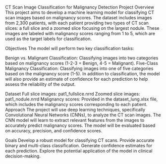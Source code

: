 CT Scan Image Classification for Malignancy Detection
Project Overview
This project aims to develop a machine learning model for classifying CT scan images based on malignancy scores. The dataset includes images from 2,300 patients, with each patient providing two types of CT scan slices: a full slice and a zoomed slice focusing on the largest nodule. These images are labeled with malignancy scores ranging from 1 to 5, which are used as the target labels for classification.

Objectives
The model will perform two key classification tasks:

Benign vs. Malignant Classification: Classifying images into two categories based on malignancy scores (1-2-3 = Benign, 4-5 = Malignant).
Five-Class Malignancy Classification: Classifying images into one of five categories based on the malignancy score (1-5).
In addition to classification, the model will also provide an estimate of confidence for each prediction to help assess the reliability of the output.

Dataset
Full slice images: pat1_fullslice.nrrd
Zoomed slice images: pat1_nodule.nrrd
Malignancy scores: Provided in the dataset_lung.xlsx file, which includes the malignancy scores corresponding to each patient.
Approach
The project will use deep learning techniques, specifically Convolutional Neural Networks (CNNs), to analyze the CT scan images. The CNN model will learn to extract relevant features from the images to accurately predict malignancy scores. The model will be evaluated based on accuracy, precision, and confidence scores.

Goals
Develop a robust model for classifying CT scans.
Provide accurate binary and multi-class classification.
Generate confidence estimates for each prediction.
Explore the potential application of the model in clinical decision-making.

